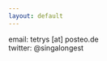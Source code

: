 ```yaml
---
layout: default
---
```



   email: tetrys [at] posteo.de  
   twitter: @singalongest
  
   
    
     
      
       
        
         
         
